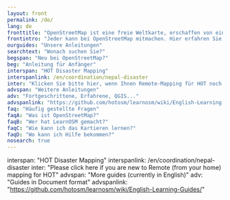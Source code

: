 ```yaml
---
layout: front
permalink: /de/
lang: de
fronttitle: "OpenStreetMap ist eine freie Weltkarte, erschaffen von einer ständig wachsenden Community von Hobbykartographen."
frontintro: "Jeder kann bei OpenStreetMap mitmachen. Hier erfahren Sie, wie Ihnen LearnOSM einen einfachen Einstieg in OpenStreetMap bietet: Schritt-für-Schritt-Anleitungen zeigen Ihnen, wie Sie bei OpenStreetMap mitarbeiten sowie OpenStreetMap und seine Daten nutzen können. Wenn Sie Lust haben, einen OpenStreetMap Workshop zu veranstalten, werfen Sie einen Blick auf die LearnOSM Trainer Unterlagen."
ourguides: "Unsere Anleitungen"
searchtext: "Wonach suchen Sie?"
begspan: "Neu bei OpenStreetMap?"
beg: "Anleitung für Anfänger"
interspan: "HOT Disaster Mapping"
interspanlink: /en/coordination/nepal-disaster
inter: "Klicken Sie bitte hier, wenn Ihnen Remote-Mapping für HOT noch nicht vertraut ist"
advspan: "Weitere Anleitungen"
adv: "Fortgeschrittene, Erfahrene, QGIS..."
advspanlink: "https://github.com/hotosm/learnosm/wiki/English-Learning-Guides"
faq: "Häufig gestellte Fragen"
faqA: "Was ist OpenStreetMap?"
faqB: "Wer hat LearnOSM gemacht?"
faqC: "Wie kann ich das Kartieren lernen?"
faqD: "Wo kann ich Hilfe bekommen?"
nosearch: true
---
```


interspan: "HOT Disaster Mapping"
interspanlink: /en/coordination/nepal-disaster
inter: "Please click here if you are new to Remote (from your home) mapping for HOT"
advspan: "More guides (currently in English)"
adv: "Guides in Document format"
advspanlink: "https://github.com/hotosm/learnosm/wiki/English-Learning-Guides/"
